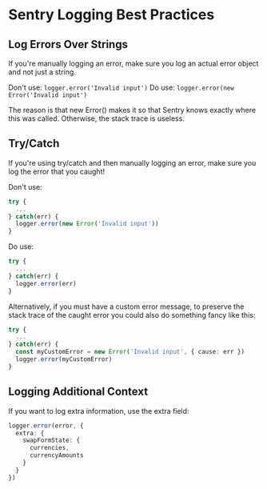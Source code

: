 # Sentry Logging Best Practices

## Log Errors Over Strings

If you're manually logging an error, make sure you log an actual error object and not just a string.

Don't use: `logger.error('Invalid input')`
Do use: `logger.error(new Error('Invalid input')`

The reason is that new Error() makes it so that Sentry knows exactly where this was called. Otherwise, the stack trace is useless.

## Try/Catch

If you're using try/catch and then manually logging an error, make sure you log the error that you caught!

Don't use:

```typescript
try {
  ...
} catch(err) {
  logger.error(new Error('Invalid input'))
}
```

Do use:

```typescript
try {
  ...
} catch(err) {
  logger.error(err)
}
```

Alternatively, if you must have a custom error message, to preserve the stack trace of the caught error you could also do something fancy like this:

```typescript
try {
  ...
} catch(err) {
  const myCustomError = new Error('Invalid input', { cause: err })
  logger.error(myCustomError)
}
```

## Logging Additional Context

If you want to log extra information, use the extra field:

```typescript
logger.error(error, {
  extra: {
    swapFormState: {
      currencies,
      currencyAmounts
    }
  }
})
```
